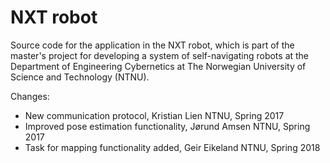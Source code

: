 # NXT robot
Source code for the application in the NXT robot, which is part of the master's project for developing a system of self-navigating robots at the Department of Engineering Cybernetics at The Norwegian University of Science and Technology (NTNU).

Changes:
- New communication protocol, Kristian Lien NTNU, Spring 2017
- Improved pose estimation functionality, Jørund Amsen NTNU, Spring 2017
- Task for mapping functionality added, Geir Eikeland NTNU, Spring 2018

